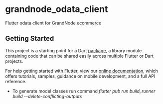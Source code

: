 # grandnode_odata_client

Flutter odata client for GrandNode ecommerce

## Getting Started

This project is a starting point for a Dart
[package](https://flutter.dev/developing-packages/),
a library module containing code that can be shared easily across
multiple Flutter or Dart projects.

For help getting started with Flutter, view our 
[online documentation](https://flutter.dev/docs), which offers tutorials, 
samples, guidance on mobile development, and a full API reference.

- To generate model classes run command *flutter pub run build_runner build --delete-conflicting-outputs*